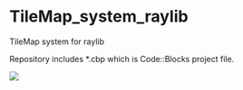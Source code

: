 # TileMap_system_raylib
TileMap system for raylib

Repository includes *.cbp which is Code::Blocks project file.

![](https://raw.githubusercontent.com/nezvers/TileMap/master/resources/TileMapSystem.gif)